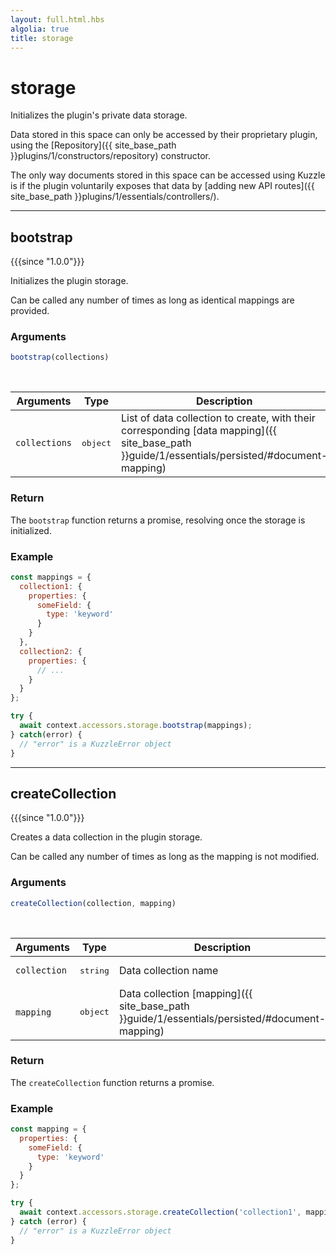 ```yaml
---
layout: full.html.hbs
algolia: true
title: storage
---
```


# storage

Initializes the plugin's private data storage.

Data stored in this space can only be accessed by their proprietary plugin, using the [Repository]({{ site_base_path }}plugins/1/constructors/repository) constructor.

The only way documents stored in this space can be accessed using Kuzzle is if the plugin voluntarily exposes that data by [adding new API routes]({{ site_base_path }}plugins/1/essentials/controllers/).

---

## bootstrap

{{{since "1.0.0"}}}

Initializes the plugin storage. 

Can be called any number of times as long as identical mappings are provided.

### Arguments

```js
bootstrap(collections)
```
<br/>

| Arguments | Type | Description |
|-----------|------|-------------|
| `collections` | <pre>object</pre> | List of data collection to create, with their corresponding [data mapping]({{ site_base_path }}guide/1/essentials/persisted/#document-mapping) |

### Return

The `bootstrap` function returns a promise, resolving once the storage is initialized.

### Example

```js
const mappings = {
  collection1: {
    properties: {
      someField: {
        type: 'keyword'
      }
    }
  },
  collection2: {
    properties: {
      // ...
    }
  }
};

try {
  await context.accessors.storage.bootstrap(mappings);
} catch(error) {
  // "error" is a KuzzleError object
}
```

---

## createCollection

{{{since "1.0.0"}}}

Creates a data collection in the plugin storage.

Can be called any number of times as long as the mapping is not modified. 

### Arguments

```js
createCollection(collection, mapping)
```

<br/>

| Arguments | Type | Description |
|-----------|------|-------------|
| `collection` | <pre>string</pre> | Data collection name |
| `mapping` | <pre>object</pre> | Data collection [mapping]({{ site_base_path }}guide/1/essentials/persisted/#document-mapping) |


### Return

The `createCollection` function returns a promise.

### Example

```js
const mapping = {
  properties: {
    someField: {
      type: 'keyword'
    }
  }
};

try {
  await context.accessors.storage.createCollection('collection1', mapping);
} catch (error) {
  // "error" is a KuzzleError object
}
```
